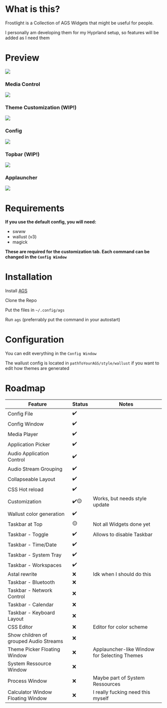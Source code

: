 # What is this?

Frostlight is a Collection of AGS Widgets that might be useful for people.

I personally am developing them for my Hyprland setup, so features will be added as I need them

# Preview

![](assets/20241029_155728_image.png)

### Media Control

![](assets/20241029_155811_image.png)

### Theme Customization (WIP!)

![](assets/20241029_155827_image.png)

### Config

![](assets/20241029_155855_image.png)

### Topbar (WIP!)

![](assets/20241005_174937_image.png)

### Applauncher

![](assets/20241109_233142_image.png)

# Requirements

**If you use the default config, you will need:**

- swww
- wallust (v3)
- magick

**These are required for the customization tab. Each command can be changed in the `Config Window`**

# Installation

Install [AGS](https://aylur.github.io/ags-docs/config/installation/)

Clone the Repo

Put the files in `~/.config/ags`

Run `ags` (preferrably put the command in your autostart)

# Configuration

You can edit everything in the `Config Window`

The wallust config is located in `pathToYourAGS/style/wallust` if you want to edit how themes are generated

# Roadmap

| Feature                                | Status | Notes                                        |
| -------------------------------------- | ------ | -------------------------------------------- |
| Config File                            | ✔️     |                                              |
| Config Window                          | ✔️     |                                              |
| Media Player                           | ✔️     |                                              |
| Application Picker                     | ✔️     |                                              |
| Audio Application Control              | ✔️     |                                              |
| Audio Stream Grouping                  | ✔️     |                                              |
| Collapseable Layout                    | ✔️     |                                              |
| CSS Hot reload                         | ✔️     |                                              |
| Customization                          | ✔️🟡   | Works, but needs style update                |
| Wallust color generation               | ✔️     |                                              |
| Taskbar at Top                         | 🟡     | Not all Widgets done yet                     |
| Taskbar - Toggle                       | ✔️     | Allows to disable Taskbar                    |
| Taskbar - Time/Date                    | ✔️     |                                              |
| Taskbar - System Tray                  | ✔️     |                                              |
| Taskbar - Workspaces                   | ✔️     |                                              |
| Astal rewrite                          | ❌     | Idk when I should do this                    |
| Taskbar - Bluetooth                    | ❌     |                                              |
| Taskbar - Network Control              | ❌     |                                              |
| Taskbar - Calendar                     | ❌     |                                              |
| Taskbar - Keyboard Layout              | ❌     |                                              |
| CSS Editor                             | ❌     | Editor for color scheme                      |
| Show children of grouped Audio Streams | ❌     |                                              |
| Theme Picker Floating Window           | ❌     | Applauncher-like Window for Selecting Themes |
| System Ressource Window                | ❌     |                                              |
| Process Window                         | ❌     | Maybe part of System Ressources              |
| Calculator Window Floating Window      | ❌     | I really fucking need this myself            |
